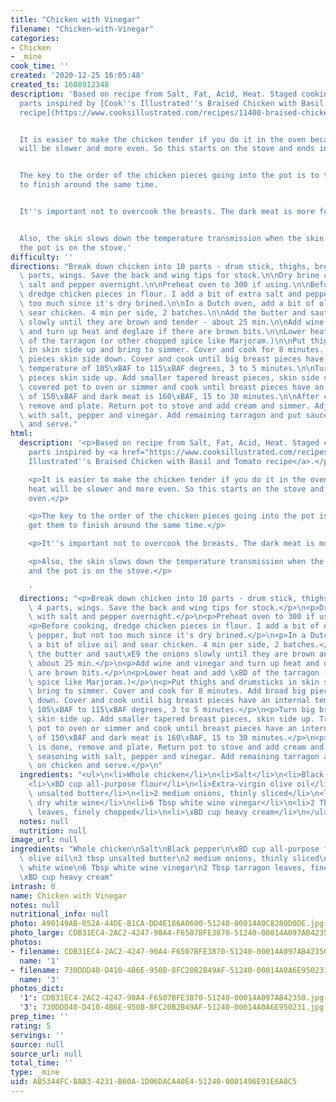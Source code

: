 ```yaml
---
title: "Chicken with Vinegar"
filename: "Chicken-with-Vinegar"
categories:
- Chicken
- _mine
cook_time: ''
created: '2020-12-25 16:05:48'
created_ts: 1608912348
description: 'Based on recipe from Salt, Fat, Acid, Heat. Staged cooking of chicken
  parts inspired by [Cook''s Illustrated''s Braised Chicken with Basil and Tomato
  recipe](https://www.cooksillustrated.com/recipes/11400-braised-chicken-with-basil-and-tomato).


  It is easier to make the chicken tender if you do it in the oven because the heat
  will be slower and more even. So this starts on the stove and ends in the oven.


  The key to the order of the chicken pieces going into the pot is to try to get them
  to finish around the same time.


  It''s important not to overcook the breasts. The dark meat is more forgiving.


  Also, the skin slows down the temperature transmission when the skin is down and
  the pot is on the stove.'
difficulty: ''
directions: "Break down chicken into 10 parts - drum stick, thighs, breast into 4\
  \ parts, wings. Save the back and wing tips for stock.\n\nDry brine chicken with\
  \ salt and pepper overnight.\n\nPreheat oven to 300 if using.\n\nBefore cooking,\
  \ dredge chicken pieces in flour. I add a bit of extra salt and pepper, but not\
  \ too much since it's dry brined.\n\nIn a Dutch oven, add a bit of olive oil and\
  \ sear chicken. 4 min per side, 2 batches.\n\nAdd the butter and saut\xE9 the onions\
  \ slowly until they are brown and tender - about 25 min.\n\nAdd wine and vinegar\
  \ and turn up heat and deglaze if there are brown bits.\n\nLower heat and add \xBD\
  \ of the tarragon (or other chopped spice like Marjoram.)\n\nPut thighs and drumsticks\
  \ in skin side up and bring to simmer. Cover and cook for 8 minutes. Add broad big\
  \ pieces skin side down. Cover and cook until big breast pieces have an internal\
  \ temperature of 105\xBAF to 115\xBAF degrees, 3 to 5 minutes.\n\nTurn big breast\
  \ pieces skin side up. Add smaller tapered breast pieces, skin side up. Transfer\
  \ covered pot to oven or simmer and cook until breast pieces have an internal temperature\
  \ of 150\xBAF and dark meat is 160\xBAF, 15 to 30 minutes.\n\nAfter chicken is done,\
  \ remove and plate. Return pot to stove and add cream and simmer. Adjust seasoning\
  \ with salt, pepper and vinegar. Add remaining tarragon and put sauce on chicken\
  \ and serve."
html:
  description: '<p>Based on recipe from Salt, Fat, Acid, Heat. Staged cooking of chicken
    parts inspired by <a href="https://www.cooksillustrated.com/recipes/11400-braised-chicken-with-basil-and-tomato">Cook''s
    Illustrated''s Braised Chicken with Basil and Tomato recipe</a>.</p>

    <p>It is easier to make the chicken tender if you do it in the oven because the
    heat will be slower and more even. So this starts on the stove and ends in the
    oven.</p>

    <p>The key to the order of the chicken pieces going into the pot is to try to
    get them to finish around the same time.</p>

    <p>It''s important not to overcook the breasts. The dark meat is more forgiving.</p>

    <p>Also, the skin slows down the temperature transmission when the skin is down
    and the pot is on the stove.</p>

    '
  directions: "<p>Break down chicken into 10 parts - drum stick, thighs, breast into\
    \ 4 parts, wings. Save the back and wing tips for stock.</p>\n<p>Dry brine chicken\
    \ with salt and pepper overnight.</p>\n<p>Preheat oven to 300 if using.</p>\n\
    <p>Before cooking, dredge chicken pieces in flour. I add a bit of extra salt and\
    \ pepper, but not too much since it's dry brined.</p>\n<p>In a Dutch oven, add\
    \ a bit of olive oil and sear chicken. 4 min per side, 2 batches.</p>\n<p>Add\
    \ the butter and saut\xE9 the onions slowly until they are brown and tender -\
    \ about 25 min.</p>\n<p>Add wine and vinegar and turn up heat and deglaze if there\
    \ are brown bits.</p>\n<p>Lower heat and add \xBD of the tarragon (or other chopped\
    \ spice like Marjoram.)</p>\n<p>Put thighs and drumsticks in skin side up and\
    \ bring to simmer. Cover and cook for 8 minutes. Add broad big pieces skin side\
    \ down. Cover and cook until big breast pieces have an internal temperature of\
    \ 105\xBAF to 115\xBAF degrees, 3 to 5 minutes.</p>\n<p>Turn big breast pieces\
    \ skin side up. Add smaller tapered breast pieces, skin side up. Transfer covered\
    \ pot to oven or simmer and cook until breast pieces have an internal temperature\
    \ of 150\xBAF and dark meat is 160\xBAF, 15 to 30 minutes.</p>\n<p>After chicken\
    \ is done, remove and plate. Return pot to stove and add cream and simmer. Adjust\
    \ seasoning with salt, pepper and vinegar. Add remaining tarragon and put sauce\
    \ on chicken and serve.</p>\n"
  ingredients: "<ul>\n<li>Whole chicken</li>\n<li>Salt</li>\n<li>Black pepper</li>\n\
    <li>\xBD cup all-purpose flour</li>\n<li>Extra-virgin olive oil</li>\n<li>3 tbsp\
    \ unsalted butter</li>\n<li>2 medium onions, thinly sliced</li>\n<li>\xBE cup\
    \ dry white wine</li>\n<li>6 Tbsp white wine vinegar</li>\n<li>2 Tbsp tarragon\
    \ leaves, finely chopped</li>\n<li>\xBD cup heavy cream</li>\n</ul>\n"
  notes: null
  nutrition: null
image_url: null
ingredients: "Whole chicken\nSalt\nBlack pepper\n\xBD cup all-purpose flour\nExtra-virgin\
  \ olive oil\n3 tbsp unsalted butter\n2 medium onions, thinly sliced\n\xBE cup dry\
  \ white wine\n6 Tbsp white wine vinegar\n2 Tbsp tarragon leaves, finely chopped\n\
  \xBD cup heavy cream"
intrash: 0
name: Chicken with Vinegar
notes: null
nutritional_info: null
photo: A90149AB-052A-44DE-B1CA-DD4E186A0600-51240-00014A0C8280D0DE.jpg
photo_large: CDB31EC4-2AC2-4247-90A4-F6507BFE3870-51240-00014A097AB42350.jpg
photos:
- filename: CDB31EC4-2AC2-4247-90A4-F6507BFE3870-51240-00014A097AB42350.jpg
  name: '1'
- filename: 730DDD40-D410-4B6E-950B-8FC20B2B49AF-51240-00014A0A6E950231.jpg
  name: '3'
photos_dict:
  '1': CDB31EC4-2AC2-4247-90A4-F6507BFE3870-51240-00014A097AB42350.jpg
  '3': 730DDD40-D410-4B6E-950B-8FC20B2B49AF-51240-00014A0A6E950231.jpg
prep_time: ''
rating: 5
servings: ''
source: null
source_url: null
total_time: ''
type: _mine
uid: AB5344FC-BAB3-4231-B60A-1D06DACA40E4-51240-0001496E91E6A8C5
---
```

